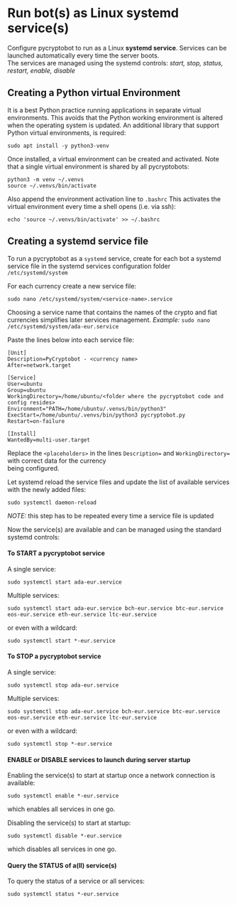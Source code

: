 # Run bot(s) as Linux systemd service(s)

Configure pycryptobot to run as a Linux **systemd service**. Services can be launched automatically every time
the server boots.  
The services are managed using the systemd controls: _start, stop, status, restart, enable, disable_  

## Creating a Python virtual Environment
It is a best Python practice running applications in separate virtual environments.
This avoids that the Python working environment is altered when the operating system is updated. 
An additional library that support Python virtual environments, is required:  

    sudo apt install -y python3-venv  

Once installed, a virtual environment can be created and activated. Note that a single virtual environment is shared 
by all pycryptobots:  

    python3 -m venv ~/.venvs
    source ~/.venvs/bin/activate

Also append the environment activation line to `.bashrc` This activates the virtual environment every time a shell 
opens (i.e. via ssh):

    echo 'source ~/.venvs/bin/activate' >> ~/.bashrc

## Creating a systemd service file
To run a pycryptobot as a `systemd` service, create for each bot a systemd service file in the systemd services
configuration folder `/etc/systemd/system`  

For each currency create a new service file: 

    sudo nano /etc/systemd/system/<service-name>.service

Choosing a service name that contains the names of the crypto and fiat currencies simplifies later services management.
_Example:_  `sudo nano /etc/systemd/system/ada-eur.service`

Paste the lines below into each service file:

    [Unit]  
    Description=PyCryptobot - <currency name>  
    After=network.target  
      
    [Service]  
    User=ubuntu  
    Group=ubuntu  
    WorkingDirectory=/home/ubuntu/<folder where the pycryptobot code and config resides>  
    Environment="PATH=/home/ubuntu/.venvs/bin/python3"  
    ExecStart=/home/ubuntu/.venvs/bin/python3 pycryptobot.py  
    Restart=on-failure

    [Install]  
    WantedBy=multi-user.target  

Replace the `<placeholders>` in the lines `Description=` and `WorkingDirectory=` with correct data for the currency \
being configured.

Let systemd reload the service files and update the list of available services with the newly added files:   

    sudo systemctl daemon-reload

_NOTE:_ this step has to be repeated every time a service file is updated

Now the service(s) are available and can be managed using the standard systemd controls:

#### To START a pycryptobot service
A single service:

    sudo systemctl start ada-eur.service

Multiple services:

    sudo systemctl start ada-eur.service bch-eur.service btc-eur.service eos-eur.service eth-eur.service ltc-eur.service

or even with a wildcard: 

    sudo systemctl start *-eur.service

#### To STOP a pycryptobot service
A single service:

    sudo systemctl stop ada-eur.service

Multiple services:

    sudo systemctl stop ada-eur.service bch-eur.service btc-eur.service eos-eur.service eth-eur.service ltc-eur.service

or even with a wildcard: 

    sudo systemctl stop *-eur.service

#### ENABLE or DISABLE services to launch during server startup
Enabling the service(s) to start at startup once a network connection is available: 

    sudo systemctl enable *-eur.service 

which enables all services in one go.

Disabling the service(s) to start at startup: 

    sudo systemctl disable *-eur.service 

which disables all services in one go.

#### Query the STATUS of a(ll) service(s)

To query the status of a service or all services: 

    sudo systemctl status *-eur.service
